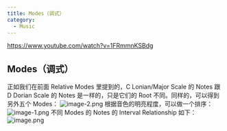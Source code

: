 ```yaml
---
title: Modes（调式）
category:
  - Music
---
```


https://www.youtube.com/watch?v=1FRmmnKSBdg

## Modes（调式）

正如我们在前面 Relative Modes 里提到的，C Lonian/Major Scale 的 Notes 跟 D Dorian Scale 的 Notes 是一样的，只是它们的 Root 不同。同样的，可以得到另外五个 Modes：
![image-2.png](/images/Pub_Note_Modes/image-2.png)
根据音色的明亮程度，可以做一个排序：
![image-1.png](/images/Pub_Note_Modes/image-1.png)
不同 Modes 的 Notes 的 Interval Relationship 如下：
![image.png](/images/Pub_Note_Modes/image.png)
